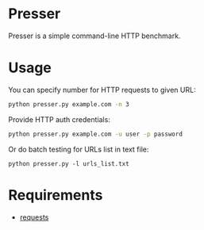 # Presser

Presser is a simple command-line HTTP benchmark.

# Usage

You can specify number for HTTP requests to given URL:

```bash
python presser.py example.com -n 3
```

Provide HTTP auth credentials:

```bash
python presser.py example.com -u user -p password
```

Or do batch testing for URLs list in text file:

```
python presser.py -l urls_list.txt
```

# Requirements
* [requests](https://github.com/kennethreitz/requests)
